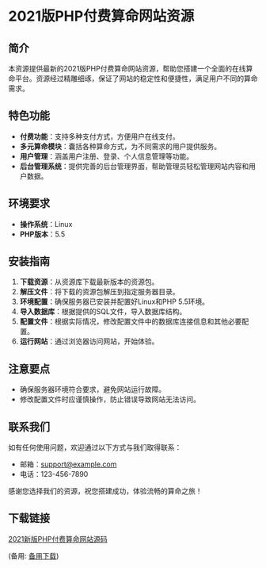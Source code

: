 # 2021版PHP付费算命网站资源

## 简介
本资源提供最新的2021版PHP付费算命网站资源，帮助您搭建一个全面的在线算命平台。资源经过精雕细琢，保证了网站的稳定性和便捷性，满足用户不同的算命需求。

## 特色功能
- **付费功能**：支持多种支付方式，方便用户在线支付。
- **多元算命模块**：囊括各种算命方式，为不同需求的用户提供服务。
- **用户管理**：涵盖用户注册、登录、个人信息管理等功能。
- **后台管理系统**：提供完善的后台管理界面，帮助管理员轻松管理网站内容和用户数据。

## 环境要求
- **操作系统**：Linux
- **PHP版本**：5.5

## 安装指南
1. **下载资源**：从资源库下载最新版本的资源包。
2. **解压文件**：将下载的资源包解压到指定服务器目录。
3. **环境配置**：确保服务器已安装并配置好Linux和PHP 5.5环境。
4. **导入数据库**：根据提供的SQL文件，导入数据库结构。
5. **配置文件**：根据实际情况，修改配置文件中的数据库连接信息和其他必要配置。
6. **运行网站**：通过浏览器访问网站，开始体验。

## 注意要点
- 确保服务器环境符合要求，避免网站运行故障。
- 修改配置文件时应谨慎操作，防止错误导致网站无法访问。

## 联系我们
如有任何使用问题，欢迎通过以下方式与我们取得联系：
- 邮箱：support@example.com
- 电话：123-456-7890

感谢您选择我们的资源，祝您搭建成功，体验流畅的算命之旅！

## 下载链接
[2021新版PHP付费算命网站源码](https://pan.quark.cn/s/bca9c7b78499) 

(备用: [备用下载](https://pan.baidu.com/s/1oJl4thckl2KDOEAzqX_UMQ?pwd=1234))
